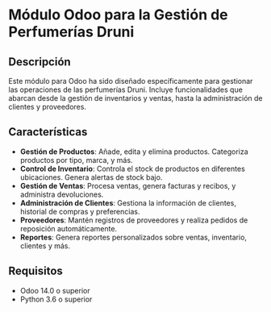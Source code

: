# Módulo Odoo para la Gestión de Perfumerías Druni

## Descripción

Este módulo para Odoo ha sido diseñado específicamente para gestionar las operaciones de las perfumerías Druni. Incluye funcionalidades que abarcan desde la gestión de inventarios y ventas, hasta la administración de clientes y proveedores.

## Características

- **Gestión de Productos**: Añade, edita y elimina productos. Categoriza productos por tipo, marca, y más.
- **Control de Inventario**: Controla el stock de productos en diferentes ubicaciones. Genera alertas de stock bajo.
- **Gestión de Ventas**: Procesa ventas, genera facturas y recibos, y administra devoluciones.
- **Administración de Clientes**: Gestiona la información de clientes, historial de compras y preferencias.
- **Proveedores**: Mantén registros de proveedores y realiza pedidos de reposición automáticamente.
- **Reportes**: Genera reportes personalizados sobre ventas, inventario, clientes y más.

## Requisitos

- Odoo 14.0 o superior
- Python 3.6 o superior
